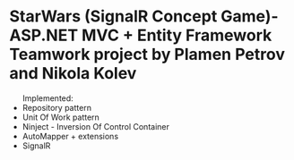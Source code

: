 # StarWars (SignalR Concept Game)- ASP.NET MVC + Entity Framework Teamwork project by Plamen Petrov and Nikola Kolev
<ul>
Implemented:
<li>Repository pattern</li>
<li>Unit Of Work pattern</li>
<li>Ninject - Inversion Of Control Container</li>
<li>AutoMapper + extensions </li>
<li>SignalR</li>
</ul>
